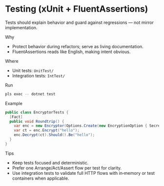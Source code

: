 # Testing (xUnit + FluentAssertions)

Tests should explain behavior and guard against regressions — not mirror implementation.

Why

- Protect behavior during refactors; serve as living documentation.
- FluentAssertions reads like English, making intent obvious.

Where

- Unit tests: `UnitTest/`
- Integration tests: `IntTest/`

Run

```bash
pls exec -- dotnet test
```

Example

```csharp
public class EncryptorTests {
  [Fact]
  public void Roundtrip() {
    var enc = new Encryptor(Options.Create(new EncryptionOption { Secret = "1234567812345678" }));
    var ct = enc.Encrypt("hello");
    enc.Decrypt(ct).Should().Be("hello");
  }
}
```

Tips

- Keep tests focused and deterministic.
- Prefer one Arrange/Act/Assert flow per test for clarity.
- Use integration tests to validate full HTTP flows with in‑memory or test containers when applicable.
